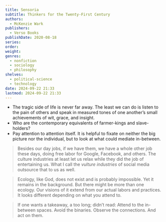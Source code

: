 ```yaml
---
title: Sensoria
subtitle: Thinkers for the Twenty-First Century
authors:
  - McKenzie Wark
publishers:
  - Verso Books
publishDate: 2020-08-18
series: 
order: 
weight: 
genres:
  - nonfiction
  - sociology
  - philosophy
shelves:
  - political-science
  - technology
date: 2024-09-22 21:33
lastmod: 2024-09-22 21:33
---
```


- The tragic side of life is never far away. The least we can do is listen to the pain of others and speak in measured tones of one another’s small achievements of wit, grace, and insight.
- Who are the contemporary equivalents of farmer-kings and slave-holders? 
- Pay attention to attention itself. It is helpful to fixate on neither the big picture nor the individual, but to look at what could mediate in-between.

> Besides our day jobs, if we have them, we have a whole other job these days, doing free labor for Google, Facebook, and others. The culture industries at least let us relax while they did the job of entertaining us. What I call the *vulture industries* of social media outsource that to us as well.

> Ecology, like God, does not exist and is probably impossible. Yet it remains in the background. But there might be more than one ecology. Our visions of it extend from our actual labors and practices. It looks different depending on what you attend to.

> If one wants a takeaway, a too long; didn’t read: Attend to the in-between spaces. Avoid the binaries. Observe the connections. And act on them. 